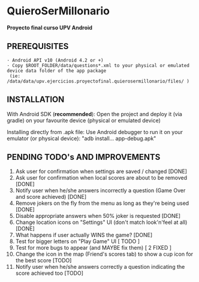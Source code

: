 # QuieroSerMillonario
**Proyecto final curso UPV Android**

PREREQUISITES
-------------
    · Android API v10 (Android 4.2 or +)
    · Copy $ROOT_FOLDER/data/questions*.xml to your physical or emulated device data folder of the app package
     (ie: /data/data/upv.ejercicios.proyectofinal.quierosermillonario/files/ )


INSTALLATION
------------

With Android SDK (**recommended**):
    Open the project and deploy it (via gradle) on your favourite device (physical or emulated device)

Installing directly from .apk file:
    Use Android debugger to run it on your emulator (or physical device): "adb install... app-debug.apk"

**PENDING TODO's AND IMPROVEMENTS** 
-------------------------------
1. Ask user for confirmation when settings are saved / changed [DONE]
2. Ask user for confirmation when local scores are about to be removed [DONE]
3. Notify user when he/she answers incorrectly a question (Game Over and score achieved) [DONE]
4. Remove jokers on the fly from the menu as long as they're being used [DONE]
5. Disable appropriate answers when 50% joker is requested [DONE]
6. Change location icons on "Settings" UI (don't match look'n'feel at all) [DONE]
7. What happens if user actually WINS the game? [DONE]
8. Test for bigger letters on "Play Game" UI [ TODO ]
9. Test for more bugs to appear (and MAYBE fix them) [ 2 FIXED ]
10. Change the icon in the map (Friend's scores tab) to show a cup icon for the best score [TODO]
11. Notify user when he/she answers correctly a question indicating the score achieved too [TODO]

